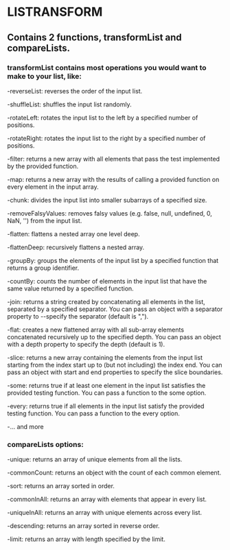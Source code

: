 # LISTRANSFORM

## Contains 2 functions, transformList and compareLists.

### transformList contains most operations you would want to make to your list, like:

-reverseList: reverses the order of the input list.

-shuffleList: shuffles the input list randomly.

-rotateLeft: rotates the input list to the left by a specified number of positions.

-rotateRight: rotates the input list to the right by a specified number of positions.

-filter: returns a new array with all elements that pass the test implemented by the provided function.

-map: returns a new array with the results of calling a provided function on every element in the input array.

-chunk: divides the input list into smaller subarrays of a specified size.

-removeFalsyValues: removes falsy values (e.g. false, null, undefined, 0, NaN, '') from the input list.

-flatten: flattens a nested array one level deep.

-flattenDeep: recursively flattens a nested array.

-groupBy: groups the elements of the input list by a specified function that returns a group identifier.

-countBy: counts the number of elements in the input list that have the same value returned by a specified function.

-join: returns a string created by concatenating all elements in the list, separated by a specified separator. You can pass an object with a separator property to --specify the separator (default is ",").

-flat: creates a new flattened array with all sub-array elements concatenated recursively up to the specified depth. You can pass an object with a depth property to specify the depth (default is 1).

-slice: returns a new array containing the elements from the input list starting from the index start up to (but not including) the index end. You can pass an object with start and end properties to specify the slice boundaries.

-some: returns true if at least one element in the input list satisfies the provided testing function. You can pass a function to the some option.

-every: returns true if all elements in the input list satisfy the provided testing function. You can pass a function to the every option.

-... and more

### compareLists options:

-unique: returns an array of unique elements from all the lists.

-commonCount: returns an object with the count of each common element.

-sort: returns an array sorted in order.

-commonInAll: returns an array with elements that appear in every list.

-uniqueInAll: returns an array with unique elements across every list.

-descending: returns an array sorted in reverse order.

-limit: returns an array with length specified by the limit.
